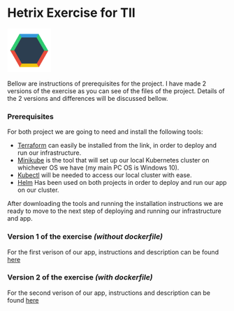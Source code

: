 Hetrix Exercise for TII 
==============

<img src="v2/hextris/images/twitter-opengraph.png" width="100px"><br>

Bellow are instructions of prerequisites for the project. I have made 2 versions of the exercise as you can see of the files of the project. Details of the 2 versions and differences will be discussed bellow.

### Prerequisites

For both project we are going to need and install the following tools:

* [Terraform](https://www.terraform.io/downloads) can easily be installed from the link, in order to deploy and run our infrastructure.
* [Minikube](https://minikube.sigs.k8s.io/docs/start/) is the tool that will set up our local Kubernetes cluster on whichever OS we have (my main PC OS is Windows 10).
* [Kubectl](https://kubernetes.io/docs/tasks/tools/install-kubectl-windows/) will be needed to access our local cluster with ease.
* [Helm](https://helm.sh/docs/intro/install/) Has been used on both projects in order to deploy and run our app on our cluster.

After downloading the tools and running the installation instructions we are ready to move to the next step of deploying and running our infrastructure and app.

### Version 1 of the exercise *(without dockerfile)*

For the first verison of our app, instructions and description can be found [here](https://github.com/GiorgosT97/hextris-exercise/tree/master/v1)

### Version 2 of the exercise *(with dockerfile)*

For the second verison of our app, instructions and description can be found [here](https://github.com/GiorgosT97/hextris-exercise/tree/master/v2)